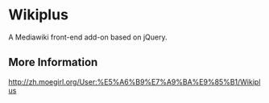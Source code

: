 Wikiplus 
========

A Mediawiki front-end add-on based on jQuery.

More Information
----------------

http://zh.moegirl.org/User:%E5%A6%B9%E7%A9%BA%E9%85%B1/Wikiplus

